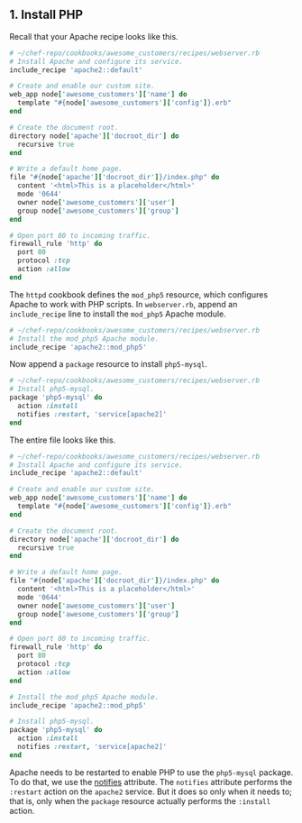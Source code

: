 ## 1. Install PHP

Recall that your Apache recipe looks like this.

```ruby
# ~/chef-repo/cookbooks/awesome_customers/recipes/webserver.rb
# Install Apache and configure its service.
include_recipe 'apache2::default'

# Create and enable our custom site.
web_app node['awesome_customers']['name'] do
  template "#{node['awesome_customers']['config']}.erb"
end

# Create the document root.
directory node['apache']['docroot_dir'] do
  recursive true
end

# Write a default home page.
file "#{node['apache']['docroot_dir']}/index.php" do
  content '<html>This is a placeholder</html>'
  mode '0644'
  owner node['awesome_customers']['user']
  group node['awesome_customers']['group']
end

# Open port 80 to incoming traffic.
firewall_rule 'http' do
  port 80
  protocol :tcp
  action :allow
end
```

The `httpd` cookbook defines the `mod_php5` resource, which configures Apache to work with PHP scripts. In <code class="file-path">webserver.rb</code>, append an `include_recipe` line to install the `mod_php5` Apache module.

```ruby
# ~/chef-repo/cookbooks/awesome_customers/recipes/webserver.rb
# Install the mod_php5 Apache module.
include_recipe 'apache2::mod_php5'
```

Now append a `package` resource to install `php5-mysql`.

```ruby
# ~/chef-repo/cookbooks/awesome_customers/recipes/webserver.rb
# Install php5-mysql.
package 'php5-mysql' do
  action :install
  notifies :restart, 'service[apache2]'
end
```

The entire file looks like this.

```ruby
# ~/chef-repo/cookbooks/awesome_customers/recipes/webserver.rb
# Install Apache and configure its service.
include_recipe 'apache2::default'

# Create and enable our custom site.
web_app node['awesome_customers']['name'] do
  template "#{node['awesome_customers']['config']}.erb"
end

# Create the document root.
directory node['apache']['docroot_dir'] do
  recursive true
end

# Write a default home page.
file "#{node['apache']['docroot_dir']}/index.php" do
  content '<html>This is a placeholder</html>'
  mode '0644'
  owner node['awesome_customers']['user']
  group node['awesome_customers']['group']
end

# Open port 80 to incoming traffic.
firewall_rule 'http' do
  port 80
  protocol :tcp
  action :allow
end

# Install the mod_php5 Apache module.
include_recipe 'apache2::mod_php5'

# Install php5-mysql.
package 'php5-mysql' do
  action :install
  notifies :restart, 'service[apache2]'
end
```

Apache needs to be restarted to enable PHP to use the `php5-mysql` package. To do that, we use the [notifies](https://docs.chef.io/resource_common.html#notifications) attribute. The `notifies` attribute performs the `:restart` action on the `apache2` service. But it does so only when it needs to; that is, only when the `package` resource actually performs the `:install` action.
